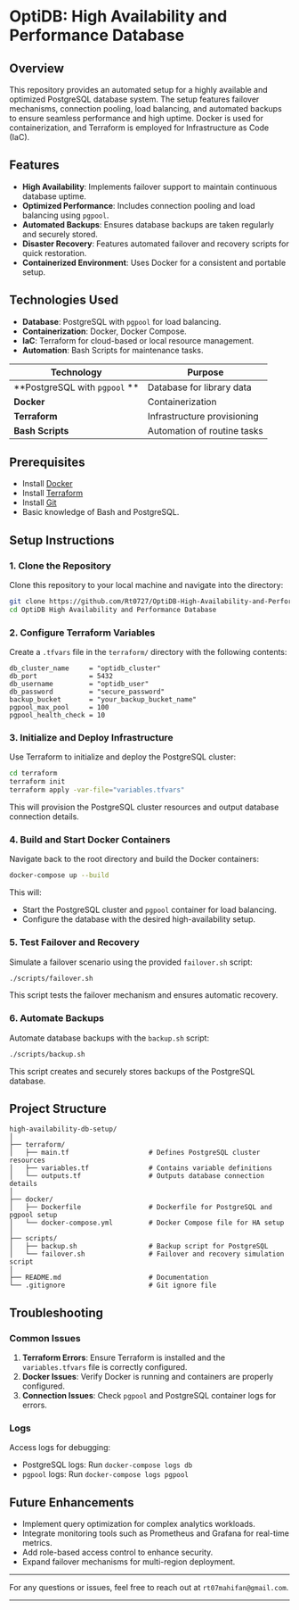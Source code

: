 # OptiDB: High Availability and Performance Database

## Overview  
This repository provides an automated setup for a highly available and optimized PostgreSQL database system. The setup features failover mechanisms, connection pooling, load balancing, and automated backups to ensure seamless performance and high uptime. Docker is used for containerization, and Terraform is employed for Infrastructure as Code (IaC).  

## Features  
- **High Availability**: Implements failover support to maintain continuous database uptime.  
- **Optimized Performance**: Includes connection pooling and load balancing using `pgpool`.  
- **Automated Backups**: Ensures database backups are taken regularly and securely stored.  
- **Disaster Recovery**: Features automated failover and recovery scripts for quick restoration.  
- **Containerized Environment**: Uses Docker for a consistent and portable setup.  

## Technologies Used  
- **Database**: PostgreSQL with `pgpool` for load balancing.  
- **Containerization**: Docker, Docker Compose.  
- **IaC**: Terraform for cloud-based or local resource management.  
- **Automation**: Bash Scripts for maintenance tasks.

| Technology                       | Purpose                              |
|----------------------------------|--------------------------------------|
| **PostgreSQL with `pgpool` **    | Database for library data            |
| **Docker**                       | Containerization                     |
| **Terraform**                    | Infrastructure provisioning          |
| **Bash Scripts**                 | Automation of routine tasks          |

## Prerequisites  
- Install [Docker](https://www.docker.com/)  
- Install [Terraform](https://www.terraform.io/)  
- Install [Git](https://git-scm.com/)  
- Basic knowledge of Bash and PostgreSQL.  

## Setup Instructions  

### 1. Clone the Repository  
Clone this repository to your local machine and navigate into the directory:  
```bash  
git clone https://github.com/Rt0727/OptiDB-High-Availability-and-Performance-Database.git 
cd OptiDB High Availability and Performance Database  
```  

### 2. Configure Terraform Variables  
Create a `.tfvars` file in the `terraform/` directory with the following contents:  
```hcl  
db_cluster_name     = "optidb_cluster"  
db_port             = 5432  
db_username         = "optidb_user"  
db_password         = "secure_password"  
backup_bucket       = "your_backup_bucket_name"  
pgpool_max_pool     = 100  
pgpool_health_check = 10  
```  

### 3. Initialize and Deploy Infrastructure  
Use Terraform to initialize and deploy the PostgreSQL cluster:  
```bash  
cd terraform  
terraform init  
terraform apply -var-file="variables.tfvars"  
```  
This will provision the PostgreSQL cluster resources and output database connection details.  

### 4. Build and Start Docker Containers  
Navigate back to the root directory and build the Docker containers:  
```bash  
docker-compose up --build  
```  
This will:  
- Start the PostgreSQL cluster and `pgpool` container for load balancing.  
- Configure the database with the desired high-availability setup.  

### 5. Test Failover and Recovery  
Simulate a failover scenario using the provided `failover.sh` script:  
```bash  
./scripts/failover.sh  
```  
This script tests the failover mechanism and ensures automatic recovery.  

### 6. Automate Backups  
Automate database backups with the `backup.sh` script:  
```bash  
./scripts/backup.sh  
```  
This script creates and securely stores backups of the PostgreSQL database.  

## Project Structure  
```plaintext  
high-availability-db-setup/  
│  
├── terraform/  
│   ├── main.tf                    # Defines PostgreSQL cluster resources  
│   ├── variables.tf               # Contains variable definitions  
│   └── outputs.tf                 # Outputs database connection details  
│  
├── docker/  
│   ├── Dockerfile                 # Dockerfile for PostgreSQL and pgpool setup  
│   └── docker-compose.yml         # Docker Compose file for HA setup  
│  
├── scripts/  
│   ├── backup.sh                  # Backup script for PostgreSQL  
│   └── failover.sh                # Failover and recovery simulation script  
│  
├── README.md                      # Documentation  
└── .gitignore                     # Git ignore file  
```  

## Troubleshooting  

### Common Issues  
1. **Terraform Errors**: Ensure Terraform is installed and the `variables.tfvars` file is correctly configured.  
2. **Docker Issues**: Verify Docker is running and containers are properly configured.  
3. **Connection Issues**: Check `pgpool` and PostgreSQL container logs for errors.  

### Logs  
Access logs for debugging:  
- PostgreSQL logs: Run `docker-compose logs db`  
- `pgpool` logs: Run `docker-compose logs pgpool`  

## Future Enhancements  
- Implement query optimization for complex analytics workloads.  
- Integrate monitoring tools such as Prometheus and Grafana for real-time metrics.  
- Add role-based access control to enhance security.  
- Expand failover mechanisms for multi-region deployment.  

---  

For any questions or issues, feel free to reach out at `rt07mahifan@gmail.com`.  

---  
